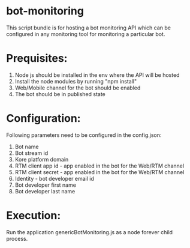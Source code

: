 # bot-monitoring
This script bundle is for hosting a bot monitoring API which can be configured in any monitoring tool for monitoring a particular bot.

# Prequisites:
1. Node js should be installed in the env where the API will be hosted
2. Install the node modules by running "npm install"
3. Web/Mobile channel for the bot should be enabled
4. The bot should be in published state

# Configuration:
Following parameters need to be configured in the config.json:
1. Bot name
2. Bot stream id
3. Kore platform domain
4. RTM client app id - app enabled in the bot for the Web/RTM channel
5. RTM client secret - app enabled in the bot for the Web/RTM channel
6. Identity - bot developer email id
7. Bot developer first name
8. Bot developer last name

# Execution:
Run the application genericBotMonitoring.js as a node forever child process.

